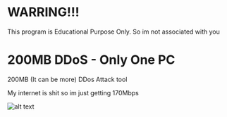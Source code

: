 # WARRING!!!
This program is Educational Purpose Only. So im not associated with you

# 200MB DDoS - Only One PC
200MB (It can be more) DDos Attack tool

My internet is shit so im just getting 170Mbps

![alt text](https://github.com/EclipseBETA/200MB-DDoS/blob/main/MB.png?raw=true)
